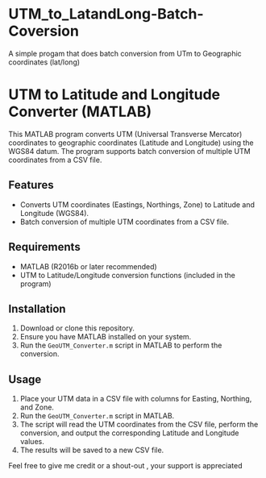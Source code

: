 # UTM_to_LatandLong-Batch-Coversion
A simple progam that does batch conversion from UTm to Geographic coordinates (lat/long)

# UTM to Latitude and Longitude Converter (MATLAB)

This MATLAB program converts UTM (Universal Transverse Mercator) coordinates to geographic coordinates (Latitude and Longitude) using the WGS84 datum. The program supports batch conversion of multiple UTM coordinates from a CSV file.

## Features
- Converts UTM coordinates (Eastings, Northings, Zone) to Latitude and Longitude (WGS84).
- Batch conversion of multiple UTM coordinates from a CSV file.

## Requirements
- MATLAB (R2016b or later recommended)
- UTM to Latitude/Longitude conversion functions (included in the program)

## Installation
1. Download or clone this repository.
2. Ensure you have MATLAB installed on your system.
3. Run the `GeoUTM_Converter.m` script in MATLAB to perform the conversion.

## Usage
1. Place your UTM data in a CSV file with columns for Easting, Northing, and Zone.
2. Run the `GeoUTM_Converter.m` script in MATLAB.
3. The script will read the UTM coordinates from the CSV file, perform the conversion, and output the corresponding Latitude and Longitude values.
4. The results will be saved to a new CSV file.

Feel free to give me credit or a shout-out , your support is appreciated 

